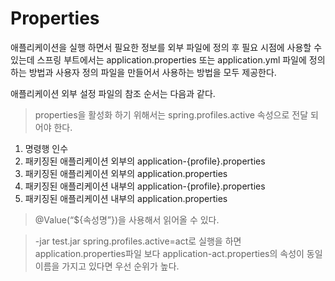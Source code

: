 # Properties

애플리케이션을 실행 하면서 필요한 정보를 외부 파일에 정의 후 필요 시점에 사용할 수 있는데 스프링 부트에서는 application.properties 또는 application.yml 파일에 정의 하는 방법과 사용자 정의 파일을 만들어서 사용하는 방법을 모두 제공한다.

애플리케이션 외부 설정 파일의 참조 순서는 다음과 같다.

> properties을 활성화 하기 위해서는 spring.profiles.active 속성으로 전달 되어야 한다.

1. 명령행 인수
2. 패키징된 애플리케이션 외부의 application-{profile}.properties
3. 패키징된 애플리케이션 외부의 application.properties
4. 패키징된 애플리케이션 내부의 application-{profile}.properties
5. 패키징된 애플리케이션 내부의 application.properties

> @Value(“${속성명”})을 사용해서 읽어올 수 있다.

> \-jar test.jar spring.profiles.active=act로 실행을 하면 application.properties파일 보다 application-act.properties의 속성이 동일 이름을 가지고 있다면 우선 순위가 높다.
